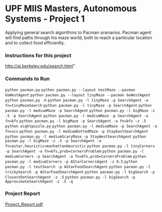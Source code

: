 # UPF MIIS Masters, Autonomous Systems - Project 1
Applying general search algorithms to Pacman scenarios. Pacman agent will find paths through his maze world, both to reach a particular location and to collect food efficiently.

### Instructions for this project
http://ai.berkeley.edu/search.html"

### Commands to Run

`python pacman.py`
`python pacman.py --layout testMaze --pacman GoWestAgent`
`python pacman.py --layout tinyMaze --pacman GoWestAgent`
`python pacman.py -h`
`python pacman.py -l tinyMaze -p SearchAgent -a fn=tinyMazeSearch`
`python pacman.py -l tinyMaze -p SearchAgent`
`python pacman.py -l mediumMaze -p SearchAgent`
`python pacman.py -l bigMaze -z .5 -p SearchAgent`
`python pacman.py -l mediumMaze -p SearchAgent -a fn=bfs`
`python pacman.py -l bigMaze -p SearchAgent -a fn=bfs -z .5`
`python eightpuzzle.py`
`python pacman.py -l mediumMaze -p SearchAgent -a fn=ucs`
`python pacman.py -l mediumDottedMaze -p StayEastSearchAgent`
`python pacman.py -l mediumScaryMaze -p StayWestSearchAgent`
`python pacman.py -l bigMaze -z .5 -p SearchAgent -a fn=astar,heuristic=manhattanHeuristic` 
`python pacman.py -l tinyCorners -p SearchAgent -a fn=bfs,prob=CornersProblem`
`python pacman.py -l mediumCorners -p SearchAgent -a fn=bfs,prob=CornersProblem`
`python pacman.py -l mediumCorners -p AStarCornersAgent -z 0.5`
`python pacman.py -l testSearch -p AStarFoodSearchAgent`
`python pacman.py -l trickySearch -p AStarFoodSearchAgent`
`python pacman.py -l bigSearch -p ClosestDotSearchAgent -z .5`
`python pacman.py -l bigSearch -p ApproximateSearchAgent -z .5 -q` 


### Project Report
[Project_Report.pdf](https://github.com/hmtkvs/Search-Algorithms-in-AI---Pacman/files/6192579/Project_Report.pdf)

